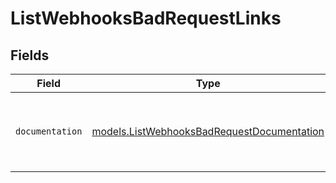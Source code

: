 # ListWebhooksBadRequestLinks


## Fields

| Field                                                                                          | Type                                                                                           | Required                                                                                       | Description                                                                                    |
| ---------------------------------------------------------------------------------------------- | ---------------------------------------------------------------------------------------------- | ---------------------------------------------------------------------------------------------- | ---------------------------------------------------------------------------------------------- |
| `documentation`                                                                                | [models.ListWebhooksBadRequestDocumentation](../models/listwebhooksbadrequestdocumentation.md) | :heavy_check_mark:                                                                             | The URL to the generic Mollie API error handling guide.                                        |